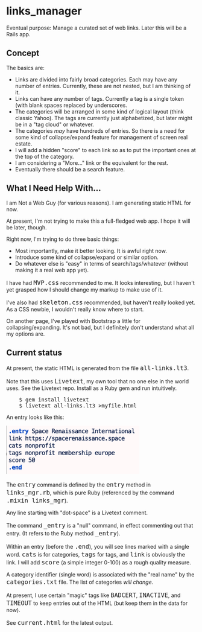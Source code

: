 <p>

<!-- README.md was generated from README.lt3 -->
<p>

<h1>links_manager</h1>
<p>

Eventual purpose: Manage a curated set of web links.
Later this will be a Rails app.
<p>

<h2>Concept</h2>
<p>

The basics are:
<p>

<ul>
<li>Links are divided into fairly broad categories. Each may have any number of entries. Currently, these are not nested, but I am thinking of it.</li>
<li>Links can have any number of tags. Currently a tag is a single token (with blank spaces replaced by underscores.</li>
<li>The categories will be arranged in some kind of logical layout (think classic Yahoo). The tags are currently just alphabetized, but later might be in a "tag cloud" or whatever.</li>
<li>The categories <i>may</i> have hundreds of entries.  So there is a need for some kind of collapse/expand feature for management of screen real estate. </li>
<li>I will add a hidden "score" to each link so as to put the important ones at the top of the category. </li>
<li>I am considering a "More..." link or the equivalent for the rest.</li>
<li>Eventually there should be a search feature.</li>
</ul>
<h2>What I Need Help With...</h2>
<p>

I am Not a Web Guy (for various reasons). I am generating static HTML for now.
<p>

At present, I'm not trying to make this a full-fledged web app. I hope it will be later, though.
<p>

Right now, I'm trying to do three basic things:
<p>

<ul>
<li>Most importantly, make it better looking. It is awful right now.</li>
<li>Introduce some kind of collapse/expand or similar option.</li>
<li>Do whatever else is "easy" in terms of search/tags/whatever (without making it a real web app yet).</li>
</ul>
I have had <font size=+1><tt>MVP.css</tt></font> recommended to me. It looks interesting, but I haven't yet grasped how I should
change my markup to make use of it.
<p>

I've also had <font size=+1><tt>skeleton.css</tt></font> recommended, but haven't really looked yet. As a CSS newbie, I wouldn't
really know where to start.
<p>

On another page, I've played with Bootstrap a little for collapsing/expanding. It's not bad, but I 
definitely don't understand what all my options are.
<p>

<h2>Current status</h2>
<p>

At present, the static HTML is generated from the file <font size=+1><tt>all-links.lt3</tt></font>.
<p>

Note that this uses <font size=+1><tt>Livetext</tt></font>, my own tool that no one else in the world uses.
See the <a style='text-decoration: none' href='https://github.com/Hal9000/livetext'>Livetext repo</a>. Install as a Ruby gem and run intuitively.
<p>

<pre>
    $ gem install livetext
    $ livetext all-links.lt3 >myfile.html
</pre>
An entry looks like this:
<p>

<img src='entry.png'></img>
<p>

The <font size=+1><tt>entry</tt></font> command is defined by the <font size=+1><tt>entry</tt></font> method in <font size=+1><tt>links_mgr.rb</tt></font>, which is
pure Ruby (referenced by the command <font size=+1><tt>.mixin links_mgr</tt></font>).
<p>

Any line starting with "dot-space" is a Livetext comment.
<p>

The command <font size=+1><tt>_entry</tt></font> is a "null" command, in effect commenting out that entry. (It
refers to the Ruby method <font size=+1><tt>_entry</tt></font>).
<p>

Within an entry (before the <font size=+1><tt>.end</tt></font>), you will see lines marked with a single word.
<font size=+1><tt>cats</tt></font> is for categories, <font size=+1><tt>tags</tt></font> for tags, and <font size=+1><tt>link</tt></font> is obviously the link. I will
add <font size=+1><tt>score</tt></font> (a simple integer 0-100) as a rough quality measure.
<p>

A category identifier (single word) is associated with the "real name" by the
<font size=+1><tt>categories.txt</tt></font> file. The list of categories <i>will change</i>.
<p>

At present, I use certain "magic" tags like <font size=+1><tt>BADCERT</tt></font>, <font size=+1><tt>INACTIVE</tt></font>, and <font size=+1><tt>TIMEOUT</tt></font>
to keep entries out of the HTML (but keep them in the data for now).
<p>

See <font size=+1><tt>current.html</tt></font> for the latest output.
<p>

<p>

